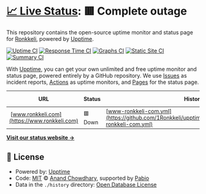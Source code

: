 # [📈 Live Status](https://status.ronkkeli.net): <!--live status--> **🟥 Complete outage**

This repository contains the open-source uptime monitor and status page for [Ronkkeli](https://status.ronkkeli.net), powered by [Upptime](https://github.com/upptime/upptime).

[![Uptime CI](https://github.com/ronkkeli/upptime/workflows/Uptime%20CI/badge.svg)](https://github.com/ronkkeli/upptime/actions?query=workflow%3A%22Uptime+CI%22)
[![Response Time CI](https://github.com/ronkkeli/upptime/workflows/Response%20Time%20CI/badge.svg)](https://github.com/ronkkeli/upptime/actions?query=workflow%3A%22Response+Time+CI%22)
[![Graphs CI](https://github.com/ronkkeli/upptime/workflows/Graphs%20CI/badge.svg)](https://github.com/ronkkeli/upptime/actions?query=workflow%3A%22Graphs+CI%22)
[![Static Site CI](https://github.com/ronkkeli/upptime/workflows/Static%20Site%20CI/badge.svg)](https://github.com/ronkkeli/upptime/actions?query=workflow%3A%22Static+Site+CI%22)
[![Summary CI](https://github.com/ronkkeli/upptime/workflows/Summary%20CI/badge.svg)](https://github.com/ronkkeli/upptime/actions?query=workflow%3A%22Summary+CI%22)

With [Upptime](https://upptime.js.org), you can get your own unlimited and free uptime monitor and status page, powered entirely by a GitHub repository. We use [Issues](https://github.com/ronkkeli/upptime/issues) as incident reports, [Actions](https://github.com/ronkkeli/upptime/actions) as uptime monitors, and [Pages](https://status.ronkkeli.net) for the status page.

<!--start: status pages-->
<!-- This summary is generated by Upptime (https://github.com/upptime/upptime) -->
<!-- Do not edit this manually, your changes will be overwritten -->
<!-- prettier-ignore -->
| URL | Status | History | Response Time | Uptime |
| --- | ------ | ------- | ------------- | ------ |
| <img alt="" src="https://icons.duckduckgo.com/ip3/www.ronkkeli.com.ico" height="13"> [www.ronkkeli.com](https://www.ronkkeli.com) | 🟥 Down | [www-ronkkeli-com.yml](https://github.com/1Ronkkeli/upptime/commits/HEAD/history/www-ronkkeli-com.yml) | <details><summary><img alt="Response time graph" src="./graphs/www-ronkkeli-com/response-time-week.png" height="20"> 50ms</summary><br><a href="https://status.ronkkeli.net/history/www-ronkkeli-com"><img alt="Response time 50" src="https://img.shields.io/endpoint?url=https%3A%2F%2Fraw.githubusercontent.com%2F1Ronkkeli%2Fupptime%2FHEAD%2Fapi%2Fwww-ronkkeli-com%2Fresponse-time.json"></a><br><a href="https://status.ronkkeli.net/history/www-ronkkeli-com"><img alt="24-hour response time 50" src="https://img.shields.io/endpoint?url=https%3A%2F%2Fraw.githubusercontent.com%2F1Ronkkeli%2Fupptime%2FHEAD%2Fapi%2Fwww-ronkkeli-com%2Fresponse-time-day.json"></a><br><a href="https://status.ronkkeli.net/history/www-ronkkeli-com"><img alt="7-day response time 50" src="https://img.shields.io/endpoint?url=https%3A%2F%2Fraw.githubusercontent.com%2F1Ronkkeli%2Fupptime%2FHEAD%2Fapi%2Fwww-ronkkeli-com%2Fresponse-time-week.json"></a><br><a href="https://status.ronkkeli.net/history/www-ronkkeli-com"><img alt="30-day response time 50" src="https://img.shields.io/endpoint?url=https%3A%2F%2Fraw.githubusercontent.com%2F1Ronkkeli%2Fupptime%2FHEAD%2Fapi%2Fwww-ronkkeli-com%2Fresponse-time-month.json"></a><br><a href="https://status.ronkkeli.net/history/www-ronkkeli-com"><img alt="1-year response time 50" src="https://img.shields.io/endpoint?url=https%3A%2F%2Fraw.githubusercontent.com%2F1Ronkkeli%2Fupptime%2FHEAD%2Fapi%2Fwww-ronkkeli-com%2Fresponse-time-year.json"></a></details> | <details><summary><a href="https://status.ronkkeli.net/history/www-ronkkeli-com">0.73%</a></summary><a href="https://status.ronkkeli.net/history/www-ronkkeli-com"><img alt="All-time uptime 0.73%" src="https://img.shields.io/endpoint?url=https%3A%2F%2Fraw.githubusercontent.com%2F1Ronkkeli%2Fupptime%2FHEAD%2Fapi%2Fwww-ronkkeli-com%2Fuptime.json"></a><br><a href="https://status.ronkkeli.net/history/www-ronkkeli-com"><img alt="24-hour uptime 0.73%" src="https://img.shields.io/endpoint?url=https%3A%2F%2Fraw.githubusercontent.com%2F1Ronkkeli%2Fupptime%2FHEAD%2Fapi%2Fwww-ronkkeli-com%2Fuptime-day.json"></a><br><a href="https://status.ronkkeli.net/history/www-ronkkeli-com"><img alt="7-day uptime 0.73%" src="https://img.shields.io/endpoint?url=https%3A%2F%2Fraw.githubusercontent.com%2F1Ronkkeli%2Fupptime%2FHEAD%2Fapi%2Fwww-ronkkeli-com%2Fuptime-week.json"></a><br><a href="https://status.ronkkeli.net/history/www-ronkkeli-com"><img alt="30-day uptime 0.73%" src="https://img.shields.io/endpoint?url=https%3A%2F%2Fraw.githubusercontent.com%2F1Ronkkeli%2Fupptime%2FHEAD%2Fapi%2Fwww-ronkkeli-com%2Fuptime-month.json"></a><br><a href="https://status.ronkkeli.net/history/www-ronkkeli-com"><img alt="1-year uptime 0.73%" src="https://img.shields.io/endpoint?url=https%3A%2F%2Fraw.githubusercontent.com%2F1Ronkkeli%2Fupptime%2FHEAD%2Fapi%2Fwww-ronkkeli-com%2Fuptime-year.json"></a></details>

<!--end: status pages-->

[**Visit our status website →**](https://status.ronkkeli.net)

## 📄 License

- Powered by: [Upptime](https://github.com/upptime/upptime)
- Code: [MIT](./LICENSE) © [Anand Chowdhary](https://anandchowdhary.com), supported by [Pabio](https://pabio.com)
- Data in the `./history` directory: [Open Database License](https://opendatacommons.org/licenses/odbl/1-0/)
